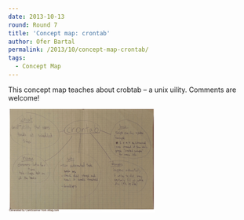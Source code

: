 ```yaml
---
date: 2013-10-13
round: Round 7
title: 'Concept map: crontab'
author: Ofer Bartal
permalink: /2013/10/concept-map-crontab/
tags:
  - Concept Map
---
```

This concept map teaches about crobtab &#8211; a unix uility. Comments are welcome!

[<img class="alignnone size-medium wp-image-4758" alt="image" src="/uploads/2013/10/viewer-300x211.png" width="300" height="211" />][1]

 [1]: /uploads/2013/10/viewer.png

